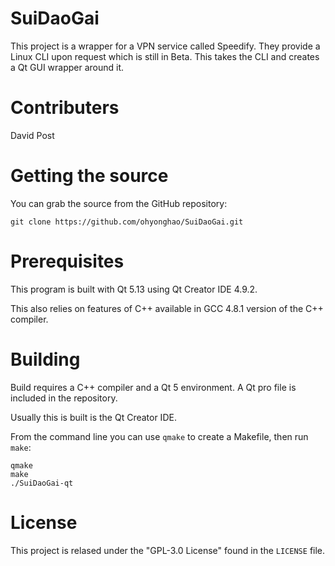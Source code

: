 # SuiDaoGai

This project is a wrapper for a VPN service called Speedify. They provide a Linux CLI upon request which is still in Beta.
This takes the CLI and creates a Qt GUI wrapper around it.

# Contributers
David Post

# Getting the source

You can grab the source from the GitHub repository:

```
git clone https://github.com/ohyonghao/SuiDaoGai.git
```

# Prerequisites

This program is built with Qt 5.13 using Qt Creator IDE 4.9.2.

This also relies on features of C++ available in GCC 4.8.1 version of the C++ compiler.

# Building

Build requires a C++ compiler and a Qt 5 environment. A Qt pro file is included in the repository.

Usually this is built is the Qt Creator IDE.

From the command line you can use `qmake` to create a Makefile, then run `make`:

```
qmake
make
./SuiDaoGai-qt
```

# License
This project is relased under the "GPL-3.0 License" found in the `LICENSE` file.
